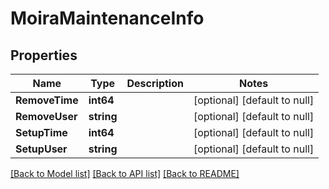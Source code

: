 # MoiraMaintenanceInfo

## Properties
Name | Type | Description | Notes
------------ | ------------- | ------------- | -------------
**RemoveTime** | **int64** |  | [optional] [default to null]
**RemoveUser** | **string** |  | [optional] [default to null]
**SetupTime** | **int64** |  | [optional] [default to null]
**SetupUser** | **string** |  | [optional] [default to null]

[[Back to Model list]](../README.md#documentation-for-models) [[Back to API list]](../README.md#documentation-for-api-endpoints) [[Back to README]](../README.md)

